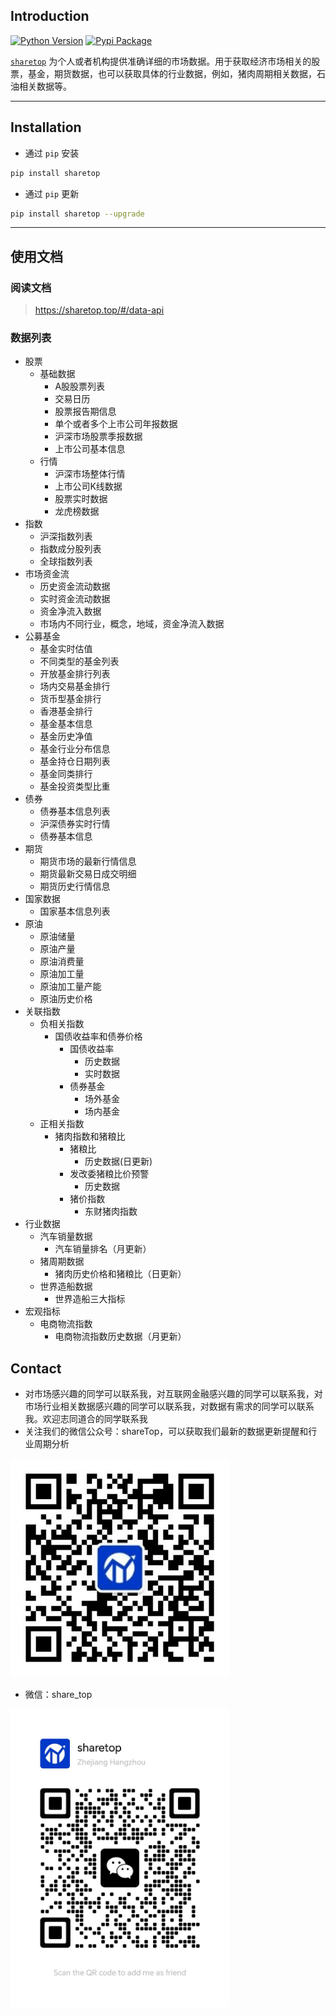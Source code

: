 ## Introduction

[![Python Version](https://img.shields.io/badge/python-3.6+-blue.svg?style=flat)](https://pypi.python.org/pypi/sharetop)
[![Pypi Package](https://img.shields.io/pypi/v/sharetop.svg?maxAge=60)](https://pypi.python.org/pypi/sharetop)

[`sharetop`](https://github.com/nrliangxy/sharetop) 为个人或者机构提供准确详细的市场数据。用于获取经济市场相关的股票，基金，期货数据，也可以获取具体的行业数据，例如，猪肉周期相关数据，石油相关数据等。

---

## Installation

- 通过 `pip` 安装

```bash
pip install sharetop
```

- 通过 `pip` 更新

```bash
pip install sharetop --upgrade
```

---

## 使用文档

### 阅读文档

> https://sharetop.top/#/data-api

### 数据列表
*   股票
    * 基础数据
        * A股股票列表
        * 交易日历
        * 股票报告期信息
        * 单个或者多个上市公司年报数据
        * 沪深市场股票季报数据
        * 上市公司基本信息
    * 行情
        * 沪深市场整体行情
        * 上市公司K线数据
        * 股票实时数据
        * 龙虎榜数据
* 指数
    * 沪深指数列表
    * 指数成分股列表
    * 全球指数列表
*   市场资金流
    *   历史资金流动数据
    *   实时资金流动数据
    *   资金净流入数据
    *   市场内不同行业，概念，地域，资金净流入数据
*   公募基金 
    *   基金实时估值
    *   不同类型的基金列表
    *   开放基金排行列表
    *   场内交易基金排行
    *   货币型基金排行
    *   香港基金排行
    *   基金基本信息
    *   基金历史净值
    *   基金行业分布信息
    *   基金持仓日期列表
    *   基金同类排行
    *   基金投资类型比重
*   债券
    *   债券基本信息列表
    *   沪深债券实时行情
    *   债券基本信息
*   期货
    *   期货市场的最新行情信息
    *   期货最新交易日成交明细
    *   期货历史行情信息
*   国家数据
    *   国家基本信息列表
*   原油
    *   原油储量
    * 原油产量
    * 原油消费量
    * 原油加工量
    * 原油加工量产能
    * 原油历史价格
* 关联指数
    * 负相关指数
        * 国债收益率和债券价格
            * 国债收益率
                * 历史数据
                * 实时数据
            * 债券基金
                * 场外基金
                * 场内基金
    * 正相关指数
        * 猪肉指数和猪粮比
            * 猪粮比
                * 历史数据(日更新)
            * 发改委猪粮比价预警
                * 历史数据
            * 猪价指数
                * 东财猪肉指数
* 行业数据
    * 汽车销量数据
      * 汽车销量排名（月更新）
    * 猪周期数据
        * 猪肉历史价格和猪粮比（日更新）
    * 世界造船数据
        * 世界造船三大指标
* 宏观指标
  * 电商物流指数
      * 电商物流指数历史数据（月更新）

## Contact
- 对市场感兴趣的同学可以联系我，对互联网金融感兴趣的同学可以联系我，对市场行业相关数据感兴趣的同学可以联系我，对数据有需求的同学可以联系我。欢迎志同道合的同学联系我
- 关注我们的微信公众号：shareTop，可以获取我们最新的数据更新提醒和行业周期分析

<img src="static/wechat_account.png" width="350">

- 微信：share_top

<img src="static/sharetop.jpg" width="350">


